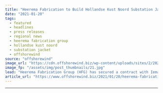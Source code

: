 ```yaml
---
title: "Heerema Fabrication to Build Hollandse Kust Noord Substation Jacket"
date: "2021-01-20"
tags: 
  - featured
  - headlines
  - press releases
  - regional news
  - heerema fabrication group
  - hollandse kust noord
  - substation jacket
  - offshorewind
source: "offshorewind"
image_url: "https://cdn.offshorewind.biz/wp-content/uploads/sites/2/2021/01/20105006/Heerema-Fabrication-to-Build-Hollandse-Kust-Noord-Substation-Jacket.jpg"
image_fp: "/assets/img/post_thumbnails/21.jpg"
lead: "Heerema Fabrication Group (HFG) has secured a contract with Iemants, a subsidiary of Smulders,"
article_url: "https://www.offshorewind.biz/2021/01/20/heerema-fabrication-to-build-hollandse-kust-noord-substation-jacket/"
---
```


---
